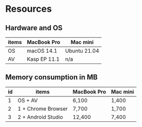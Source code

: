 # Resources

## Hardware and OS

items | MacBook Pro  | Mac mini
----- | ------------ | ------------
OS    | macOS 14.1   | Ubuntu 21.04
AV    | Kasp EP 11.1 | n/a

## Memory consumption in MB

id | items               | MacBook Pro | Mac mini
-- | ------------------- | ----------- | --------
1  | OS + AV             |  6,100 |  1,400
2  | 1 + Chrome Browser  |  7,700 |  1,700
3  | 2 + Android Studio  | 12,400 |  7,400
